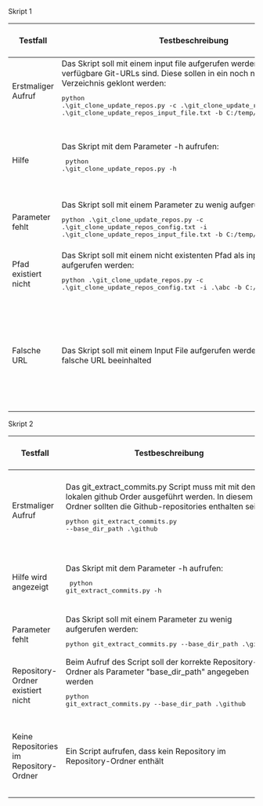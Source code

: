 Skript 1

| Testfall             | Testbeschreibung                                                                                                                                                                                                                                                                                                         | Testdaten                                                                                                                                                                                        | erwartetes Testresultat                                                                                       | erhaltenes Testresultat | Tester | Testdatum und Teststatus |
| -------------------- | ------------------------------------------------------------------------------------------------------------------------------------------------------------------------------------------------------------------------------------------------------------------------------------------------------------------------ | ------------------------------------------------------------------------------------------------------------------------------------------------------------------------------------------------ | ------------------------------------------------------------------------------------------------------------- | ----------------------- | ------ | ------------------------ |
| Erstmaliger Aufruf   | Das Skript soll mit einem input file aufgerufen werden, in welchem nur verfügbare Git-URLs sind. Diese sollen in ein noch nicht existierendes Verzeichnis geklont werden:<pre>python .\git_clone_update_repos.py -c .\git_clone_update_repos_config.txt -i .\git_clone_update_repos_input_file.txt -b C:/temp/test</pre> | repolist.txt mit folgendem Inhalt:<pre>https://gitlab.com/armindoerzbachtbz/m122_praxisarbeit Armin_Doerzbach<br>https://gitlab.com/wapdc/InfoSearch/Project-2017 Hans_Meier_Peter_Mueller</pre> | Verzeichnis wird erstellt und alle Repos werden darin geklont                                                 |                         |        |                          |
| Hilfe                | Das Skript mit dem Parameter -h aufrufen: <pre> python .\git_clone_update_repos.py -h </pre>                                                                                                                                                                                                                             |                                                                                                                                                                                                  | Es wird eine Hilfe angezeigt die alle Parameter aufzeigt und erklärt                                          |                         |        |                          |
| Parameter fehlt      | Das Skript soll mit einem Parameter zu wenig aufgerufen werden: <pre>python .\git_clone_update_repos.py -c .\git_clone_update_repos_config.txt -i .\git_clone_update_repos_input_file.txt -b C:/temp/test</pre>                                                                                                          |                                                                                                                                                                                                  | Fehler das ein Parameter fehlt und welcher                                                                    |                         |        |                          |
| Pfad existiert nicht | Das Skript soll mit einem nicht existenten Pfad als input Pfad aufgerufen werden: <pre>python .\git_clone_update_repos.py -c .\git_clone_update_repos_config.txt -i .\abc -b C:/temp/test</pre>                                                                                                                          |                                                                                                                                                                                                  | Fehler mit Beschreibung welcher Parameter schuld ist.                                                         |                         |        |                          |
| Falsche URL          | Das Skript soll mit einem Input File aufgerufen werden, welches eine falsche URL beeinhalted                                                                                                                                                                                                                             | repolist.txt mit folgendem Inhalt: <pre>https://github.com/ test </pre>                                                                                                                          | Es soll ein Error ausgegeben werden, in dem klar ersichtlich ist, an welchem Link das Skript gescheitert ist. |                         |        |                          |

Skript 2

| Testfall                                | Testbeschreibung                                                                                                                                                                                                              | Testdaten                                                                                                                                                                                        | erwartetes Testresultat                                                                                          | erhaltenes Testresultat                                                                                          | Tester                | Testdatum und Teststatus |
| --------------------------------------- | ----------------------------------------------------------------------------------------------------------------------------------------------------------------------------------------------------------------------------- | ------------------------------------------------------------------------------------------------------------------------------------------------------------------------------------------------ | ---------------------------------------------------------------------------------------------------------------- | ---------------------------------------------------------------------------------------------------------------- | --------------------- | ------------------------ |
| Erstmaliger Aufruf                      | Das git_extract_commits.py Script muss mit mit dem lokalen github Order ausgeführt werden. In diesem Ordner sollten die Github-repositories enthalten sein. <pre>python git_extract_commits.py --base_dir_path .\github</pre> | repolist.txt mit folgendem Inhalt:<pre>https://gitlab.com/armindoerzbachtbz/m122_praxisarbeit Armin_Doerzbach<br>https://gitlab.com/wapdc/InfoSearch/Project-2017 Hans_Meier_Peter_Mueller</pre> | Alle Repos aus /tmp/myrepos werden gelesen und ein File /tmp/commits.txt erstellt mit allen Commits beider Repos | Alle Repos aus /tmp/myrepos werden gelesen und ein File /tmp/commits.txt erstellt mit allen Commits beider Repos | David Oberkalmsteiner | 14.07.2022 - okay        |
| Hilfe wird angezeigt                    | Das Skript mit dem Parameter -h aufrufen: <pre> python git_extract_commits.py -h </pre>                                                                                                                                       |                                                                                                                                                                                                  | Es wird eine Hilfe angezeigt die alle Parameter aufzeigt und erklärt                                             | Es wird eine Hilfe angezeigt die alle Parameter aufzeigt und erklärt                                             | David Oberkalmsteiner | 14.07.2022 - okay        |
| Parameter fehlt                         | Das Skript soll mit einem Parameter zu wenig aufgerufen werden: <pre>python git_extract_commits.py --base_dir_path .\github</pre>                                                                                             |                                                                                                                                                                                                  | Fehler das ein Parameter fehlt und welcher                                                                       | Fehler das ein Parameter fehlt und welcher                                                                       | David Oberkalmsteiner | 14.07.2022 - okay        |
| Repository-Ordner existiert nicht       | Beim Aufruf des Script soll der korrekte Repository-Ordner als Parameter "base_dir_path" angegeben werden <pre>python git_extract_commits.py --base_dir_path .\github</pre>                                                   |                                                                                                                                                                                                  | Fehler mit Beschreibung welcher Parameter schuld ist.                                                            | Fehler mit Beschreibung welcher Parameter schuld ist.                                                            | David Oberkalmsteiner | 14.07.2022 - okay        |
| Keine Repositories im Repository-Ordner | Ein Script aufrufen, dass kein Repository im Repository-Ordner enthält                                                                                                                                                        | Error: git.exc.InvalidGitRepositoryError                                                                                                                                                         | Es soll ein Error ausgegeben werden, in dem angezeigt wird, dass der Ordner keine validen Repositories enthält   | Es soll ein Error ausgegeben werden, in dem angezeigt wird, dass der Ordner keine validen Repositories enthält   | David Oberkalmsteiner | 14.07.2022 - okay        |
